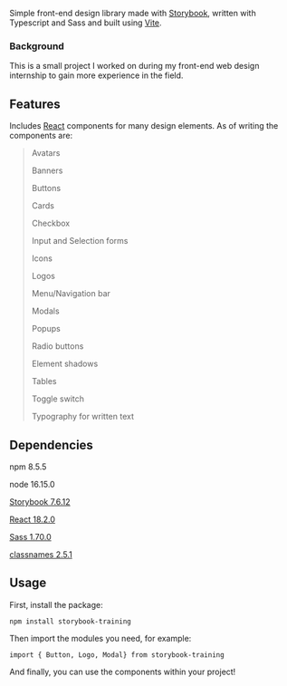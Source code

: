 Simple front-end design library made with [Storybook](https://github.com/storybookjs/storybook), written with Typescript and Sass and built using [Vite](https://github.com/vitejs/vite).

### Background
This is a small project I worked on during my front-end web design internship to gain more experience in the field.

## Features
Includes [React](https://react.dev/reference/react/Component) components for many design elements.
As of writing the components are:
>Avatars
>
>Banners
>
>Buttons
>
>Cards
>
>Checkbox
>
>Input and Selection forms
>
>Icons
>
>Logos
>
>Menu/Navigation bar
>
>Modals
>
>Popups
>
>Radio buttons
>
>Element shadows
>
>Tables
>
>Toggle switch
>
>Typography for written text

## Dependencies
npm 8.5.5

node 16.15.0

[Storybook 7.6.12](https://github.com/storybookjs/storybook)

[React 18.2.0](https://react.dev)

[Sass 1.70.0](https://sass-lang.com)

[classnames 2.5.1](https://github.com/JedWatson/classnames)

## Usage

First, install the package:

`npm install storybook-training`

Then import the modules you need, for example:

`import { Button, Logo, Modal} from storybook-training`

And finally, you can use the components within your project!


